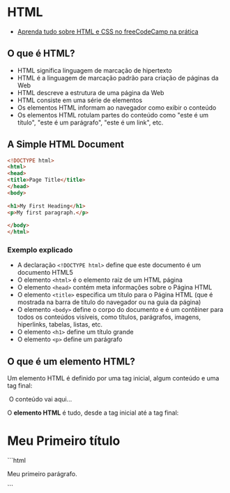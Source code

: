 # HTML

- [Aprenda tudo sobre HTML e CSS no freeCodeCamp na prática](https://www.freecodecamp.org/portuguese/learn/2022/responsive-web-design/)

## O que é HTML?

- HTML significa linguagem de marcação de hipertexto
- HTML é a linguagem de marcação padrão para criação de páginas da Web
- HTML descreve a estrutura de uma página da Web
- HTML consiste em uma série de elementos
- Os elementos HTML informam ao navegador como exibir o conteúdo
- Os elementos HTML rotulam partes do conteúdo como "este é um título", "este é um parágrafo", "este é um link", etc.
## A Simple HTML Document

```html
<!DOCTYPE html>  
<html>  
<head>  
<title>Page Title</title>  
</head>  
<body>  
  
<h1>My First Heading</h1>  
<p>My first paragraph.</p>  
  
</body>  
</html>
```

### Exemplo explicado

- A declaração `<!DOCTYPE html>` define que este documento é um documento HTML5
- O elemento `<html>` é o elemento raiz de um HTML página
- O elemento `<head>` contém meta informações sobre o Página HTML
- O elemento `<title>` especifica um título para o Página HTML (que é mostrada na barra de título do navegador ou na guia da página)
- O elemento `<body>` define o corpo do documento e é um contêiner para todos os conteúdos visíveis, como títulos, parágrafos, imagens, hiperlinks, tabelas, listas, etc.
- O elemento `<h1>` define um título grande
- O elemento `<p>` define um parágrafo

## O que é um elemento HTML?

Um elemento HTML é definido por uma tag inicial, algum conteúdo e uma tag final:

<nome da tag> O conteúdo vai aqui... </tagname>

O **elemento HTML** é tudo, desde a tag inicial até a tag final:

<h1>Meu Primeiro título</h1>
```html
<p>Meu primeiro parágrafo. </p>
```



